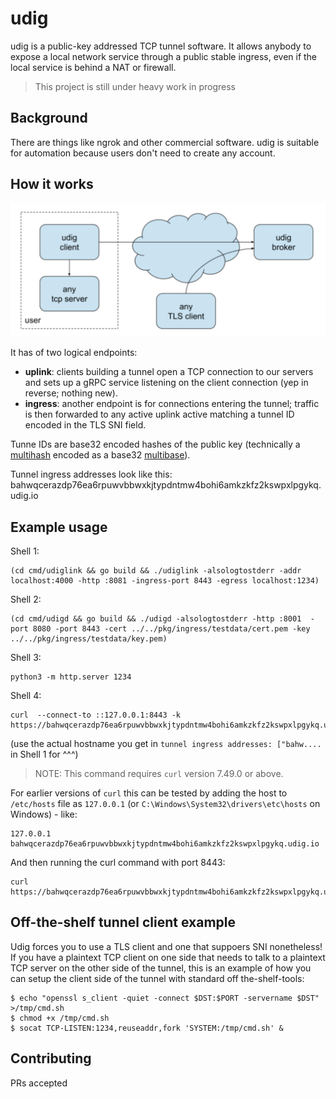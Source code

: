 # udig

udig is a public-key addressed TCP tunnel software. It allows anybody to expose a local network
service through a public stable ingress, even if the local service is behind a NAT or firewall.


> This project is still under heavy work in progress

## Background

There are things like ngrok and other commercial software.
udig is suitable for automation because users don't need to create any account.

## How it works

![architecture](https://github.com/bitnami-labs/udig/blob/master/doc/arch.png?raw=true)

It has of two logical endpoints:

* **uplink**: clients building a tunnel open a TCP connection to our servers and sets up a gRPC service listening on the client connection (yep in reverse; nothing new).
* **ingress**: another endpoint is for connections entering the tunnel; traffic is then forwarded to any active uplink active matching a tunnel ID encoded in the TLS SNI field.


Tunne IDs are base32 encoded hashes of the public key (technically a [multihash](https://github.com/multiformats/multihash) encoded as a base32 [multibase](https://github.com/multiformats/multibase)).

Tunnel ingress addresses look like this: bahwqcerazdp76ea6rpuwvbbwxkjtypdntmw4bohi6amkzkfz2kswpxlpgykq.udig.io

## Example usage

Shell 1:
```
(cd cmd/udiglink && go build && ./udiglink -alsologtostderr -addr localhost:4000 -http :8081 -ingress-port 8443 -egress localhost:1234)
```

Shell 2:
```
(cd cmd/udigd && go build && ./udigd -alsologtostderr -http :8001  -port 8080 -port 8443 -cert ../../pkg/ingress/testdata/cert.pem -key ../../pkg/ingress/testdata/key.pem)
```

Shell 3:
```
python3 -m http.server 1234
```

Shell 4:
```
curl  --connect-to ::127.0.0.1:8443 -k https://bahwqcerazdp76ea6rpuwvbbwxkjtypdntmw4bohi6amkzkfz2kswpxlpgykq.udig.io/README.md
```

(use the actual hostname you get in `tunnel ingress addresses: ["bahw....` in Shell 1 for ^^^)

> NOTE: This command requires `curl` version 7.49.0 or above.

For earlier versions of `curl` this can be tested by adding the host to `/etc/hosts` file as `127.0.0.1` (or `C:\Windows\System32\drivers\etc\hosts` on Windows) - like:
```
127.0.0.1 bahwqcerazdp76ea6rpuwvbbwxkjtypdntmw4bohi6amkzkfz2kswpxlpgykq.udig.io
```

And then running the curl command with port 8443:

```
curl https://bahwqcerazdp76ea6rpuwvbbwxkjtypdntmw4bohi6amkzkfz2kswpxlpgykq.udig.io:8443/README.md
```

## Off-the-shelf tunnel client example

Udig forces you to use a TLS client and one that suppoers SNI nonetheless!
If you have a plaintext TCP client on one side that needs to talk to a plaintext TCP  server on the other side of the tunnel, this is an example of how you can setup the client side of the tunnel with standard off the-shelf-tools:

```
$ echo "openssl s_client -quiet -connect $DST:$PORT -servername $DST" >/tmp/cmd.sh
$ chmod +x /tmp/cmd.sh
$ socat TCP-LISTEN:1234,reuseaddr,fork 'SYSTEM:/tmp/cmd.sh' &
```


## Contributing

PRs accepted
